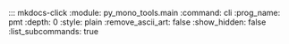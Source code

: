 ::: mkdocs-click
    :module: py_mono_tools.main
    :command: cli
    :prog_name: pmt
    :depth: 0
    :style: plain
    :remove_ascii_art: false
    :show_hidden: false
    :list_subcommands: true
